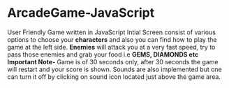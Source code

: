 # ArcadeGame-JavaScript
User Friendly Game written in JavaScript
Intial Screen consist of various options to choose your **characters** and also you can find how to play the game at the left side.
**Enemies** will attack you at a very fast speed, try to pass those enemies and grab your food i.e **GEMS, DIAMONDS etc**
**Important Note-** Game is of 30 seconds only, after 30 seconds the game will restart and your score is shown. 
Sounds are also implemented but one can turn it off by clicking on sound icon located just above the game area.
